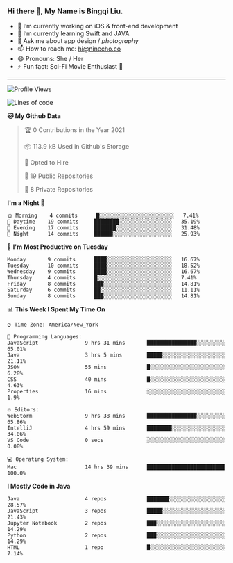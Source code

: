 ### Hi there 👋, My Name is Bingqi Liu.

- 🔭 I’m currently working on iOS & front-end development
- 🌱 I’m currently learning Swift and JAVA
- 💬 Ask me about app design / *photography*
- 📫 How to reach me: hi@ninecho.co
- 😄 Pronouns: She / Her
- ⚡ Fun fact: Sci-Fi Movie Enthusiast 🚀

---

<!--START_SECTION:waka-->
![Profile Views](http://img.shields.io/badge/Profile%20Views-0-blue)

![Lines of code](https://img.shields.io/badge/From%20Hello%20World%20I%27ve%20Written-777959%20lines%20of%20code-blue)

**🐱 My Github Data** 

> 🏆 0 Contributions in the Year 2021
 > 
> 📦 113.9 kB Used in Github's Storage 
 > 
> 💼 Opted to Hire
 > 
> 📜 19 Public Repositories 
 > 
> 🔑 8 Private Repositories  
 > 
**I'm a Night 🦉** 

```text
🌞 Morning    4 commits      █░░░░░░░░░░░░░░░░░░░░░░░░   7.41% 
🌆 Daytime    19 commits     ████████░░░░░░░░░░░░░░░░░   35.19% 
🌃 Evening    17 commits     ███████░░░░░░░░░░░░░░░░░░   31.48% 
🌙 Night      14 commits     ██████░░░░░░░░░░░░░░░░░░░   25.93%

```
📅 **I'm Most Productive on Tuesday** 

```text
Monday       9 commits      ████░░░░░░░░░░░░░░░░░░░░░   16.67% 
Tuesday      10 commits     ████░░░░░░░░░░░░░░░░░░░░░   18.52% 
Wednesday    9 commits      ████░░░░░░░░░░░░░░░░░░░░░   16.67% 
Thursday     4 commits      █░░░░░░░░░░░░░░░░░░░░░░░░   7.41% 
Friday       8 commits      ███░░░░░░░░░░░░░░░░░░░░░░   14.81% 
Saturday     6 commits      ██░░░░░░░░░░░░░░░░░░░░░░░   11.11% 
Sunday       8 commits      ███░░░░░░░░░░░░░░░░░░░░░░   14.81%

```


📊 **This Week I Spent My Time On** 

```text
⌚︎ Time Zone: America/New_York

💬 Programming Languages: 
JavaScript               9 hrs 31 mins       ████████████████░░░░░░░░░   65.01% 
Java                     3 hrs 5 mins        █████░░░░░░░░░░░░░░░░░░░░   21.11% 
JSON                     55 mins             █░░░░░░░░░░░░░░░░░░░░░░░░   6.28% 
CSS                      40 mins             █░░░░░░░░░░░░░░░░░░░░░░░░   4.63% 
Properties               16 mins             ░░░░░░░░░░░░░░░░░░░░░░░░░   1.9%

🔥 Editors: 
WebStorm                 9 hrs 38 mins       ████████████████░░░░░░░░░   65.86% 
IntelliJ                 4 hrs 59 mins       ████████░░░░░░░░░░░░░░░░░   34.06% 
VS Code                  0 secs              ░░░░░░░░░░░░░░░░░░░░░░░░░   0.08%

💻 Operating System: 
Mac                      14 hrs 39 mins      █████████████████████████   100.0%

```

**I Mostly Code in Java** 

```text
Java                     4 repos             ███████░░░░░░░░░░░░░░░░░░   28.57% 
JavaScript               3 repos             █████░░░░░░░░░░░░░░░░░░░░   21.43% 
Jupyter Notebook         2 repos             ███░░░░░░░░░░░░░░░░░░░░░░   14.29% 
Python                   2 repos             ███░░░░░░░░░░░░░░░░░░░░░░   14.29% 
HTML                     1 repo              █░░░░░░░░░░░░░░░░░░░░░░░░   7.14%

```



<!--END_SECTION:waka-->
